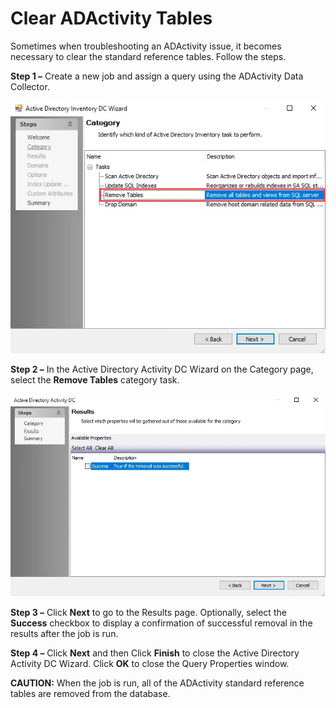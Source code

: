 # Clear ADActivity Tables

Sometimes when troubleshooting an ADActivity issue, it becomes necessary to clear the standard reference tables. Follow the steps.

__Step 1 –__ Create a new job and assign a query using the ADActivity Data Collector.

![Active Directory Activity DC wizard Category page](../../../../../../static/img/product_docs/accessanalyzer/enterpriseauditor/admin/datacollector/adinventory/categoryremovetables.webp)

__Step 2 –__ In the Active Directory Activity DC Wizard on the Category page, select the __Remove Tables__ category task.

![Active Directory Activity DC wizard Results page for Remove Tables category](../../../../../../static/img/product_docs/accessanalyzer/enterpriseauditor/admin/datacollector/adactivity/resultsremovetables.webp)

__Step 3 –__ Click __Next__ to go to the Results page. Optionally, select the __Success__ checkbox to display a confirmation of successful removal in the results after the job is run.

__Step 4 –__ Click __Next__ and then Click __Finish__ to close the Active Directory Activity DC Wizard. Click __OK__ to close the Query Properties window.

__CAUTION:__ When the job is run, all of the ADActivity standard reference tables are removed from the database.
